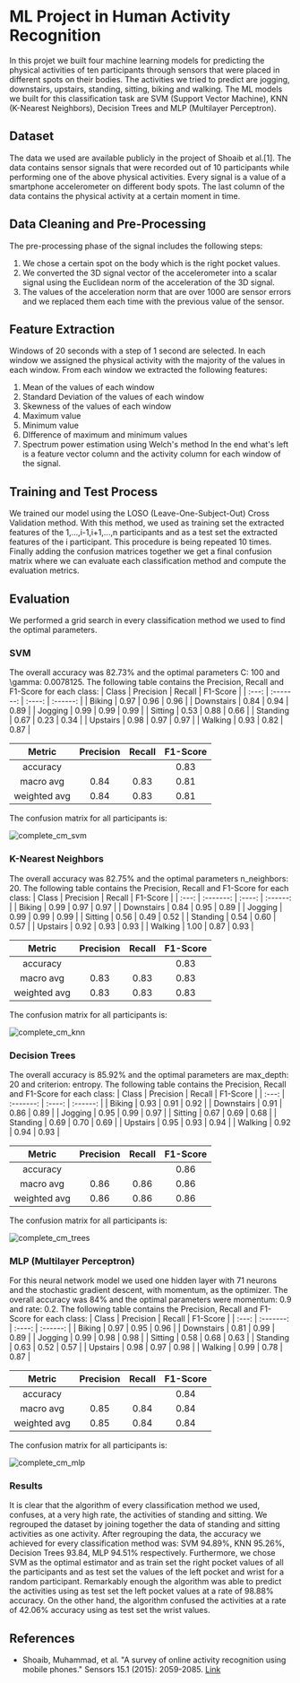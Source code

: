 # ML Project in Human Activity Recognition
In this projet we built four machine learning models for predicting the physical activities of ten participants through sensors that were placed in different spots on their bodies. The activities we tried to predict are jogging, downstairs, upstairs, standing, sitting, biking and walking. The ML models we built for this classification task are SVM (Support Vector Machine), KNN (K-Nearest Neighbors), Decision Trees and MLP (Multilayer Perceptron).
## Dataset
The data we used are available publicly in the project of Shoaib et al.[1]. The data contains sensor signals that were recorded out of 10 participants while performing one of the above physical activities. Every signal is a value of a smartphone accelerometer on different body spots. The last column of the data contains the physical activity at a certain moment in time.
## Data Cleaning and Pre-Processing
The pre-processing phase of the signal includes the following steps:
1. We chose a certain spot on the body which is the right pocket values.
2. We converted the 3D signal vector of the accelerometer into a scalar signal using the Euclidean norm of the acceleration of the 3D signal.
3. The values of the acceleration norm that are over 1000 are sensor errors and we replaced them each time with the previous value of the sensor.
## Feature Extraction
Windows of 20 seconds with a step of 1 second are selected. In each window we assigned the physical activity with the majority of the values in each window. From each window we extracted the following features:
1. Mean of the values of each window
2. Standard Deviation of the values of each window
3. Skewness of the values of each window
4. Maximum value
4. Minimum value
5. DIfference of maximum and minimum values
6. Spectrum power estimation using Welch's method
In the end what's left is a feature vector column and the activity column for each window of the signal.
## Training and Test Process
We trained our model using the LOSO (Leave-One-Subject-Out) Cross Validation method. With this method, we used as training set the extracted features of the 1,...,i-1,i+1,...,n participants and as a test set the extracted features of the i participant. This procedure is being repeated 10 times. Finally adding the confusion matrices together we get a final confusion matrix where we can evaluate each classification method and compute the evaluation metrics.
## Evaluation
We performed a grid search in every classification method we used to find the optimal parameters.
### SVM
The overall accuracy was 82.73% and the optimal parameters C: 100 and \gamma: 0.0078125. The following table contains the Precision, Recall and F1-Score for each class:
| Class      | Precision | Recall | F1-Score |
| :---:      | :-------: | :----: | :------: |
| Biking     | 0.97      | 0.96   | 0.96     |
| Downstairs | 0.84      | 0.94   | 0.89     |
| Jogging    | 0.99      | 0.99   | 0.99     |
| Sitting    | 0.53      | 0.88   | 0.66     |
| Standing   | 0.67      | 0.23   | 0.34     |
| Upstairs   | 0.98      | 0.97   | 0.97     |
| Walking    | 0.93      | 0.82   | 0.87     |

| Metric       | Precision | Recall | F1-Score |
| :----:       | :-------: | :----: | :------: |
| accuracy     |           |        | 0.83     |
| macro avg    | 0.84      | 0.83   | 0.81     |
| weighted avg | 0.84      | 0.83   | 0.81     |

The confusion matrix for all participants is:

![complete_cm_svm](https://github.com/PaggeliD/ml-project-in-human-activity-recognition/blob/main/images/svm/complete_conf_matrix.png)

### K-Nearest Neighbors
The overall accuracy was 82.75% and the optimal parameters n_neighbors: 20. The following table contains the Precision, Recall and F1-Score for each class:
| Class      | Precision | Recall | F1-Score |
| :---:      | :-------: | :----: | :------: |
| Biking     | 0.99      | 0.97   | 0.97     |
| Downstairs | 0.84      | 0.95   | 0.89     |
| Jogging    | 0.99      | 0.99   | 0.99     |
| Sitting    | 0.56      | 0.49   | 0.52     |
| Standing   | 0.54      | 0.60   | 0.57     |
| Upstairs   | 0.92      | 0.93   | 0.93     |
| Walking    | 1.00      | 0.87   | 0.93     |

| Metric       | Precision | Recall | F1-Score |
| :----:       | :-------: | :----: | :------: |
| accuracy     |           |        | 0.83     |
| macro avg    | 0.83      | 0.83   | 0.83     |
| weighted avg | 0.83      | 0.83   | 0.83     |

The confusion matrix for all participants is:

![complete_cm_knn](https://github.com/PaggeliD/ml-project-in-human-activity-recognition/blob/main/images/knn/complete_confusion_matrix.png)

### Decision Trees
The overall accuracy is 85.92% and the optimal parameters are max_depth: 20 and criterion: entropy. The following table contains the Precision, Recall and F1-Score for each class:
| Class      | Precision | Recall | F1-Score |
| :---:      | :-------: | :----: | :------: |
| Biking     | 0.93      | 0.91   | 0.92     |
| Downstairs | 0.91      | 0.86   | 0.89     |
| Jogging    | 0.95      | 0.99   | 0.97     |
| Sitting    | 0.67      | 0.69   | 0.68     |
| Standing   | 0.69      | 0.70   | 0.69     |
| Upstairs   | 0.95      | 0.93   | 0.94     |
| Walking    | 0.92      | 0.94   | 0.93     |

| Metric       | Precision | Recall | F1-Score |
| :----:       | :-------: | :----: | :------: |
| accuracy     |           |        | 0.86     |
| macro avg    | 0.86      | 0.86   | 0.86     |
| weighted avg | 0.86      | 0.86   | 0.86     |

The confusion matrix for all participants is:

![complete_cm_trees](https://github.com/PaggeliD/ml-project-in-human-activity-recognition/blob/main/images/trees/complete_conf_matrix.png)

### MLP (Multilayer Perceptron)
For this neural network model we used one hidden layer with 71 neurons and the stochastic gradient descent, with momentum, as the optimizer. The overall accuracy was 84% and the optimal parameters were momentum: 0.9 and rate: 0.2. The following table contains the Precision, Recall and F1-Score for each class:
| Class      | Precision | Recall | F1-Score |
| :---:      | :-------: | :----: | :------: |
| Biking     | 0.97      | 0.95   | 0.96     |
| Downstairs | 0.81      | 0.99   | 0.89     |
| Jogging    | 0.99      | 0.98   | 0.98     |
| Sitting    | 0.58      | 0.68   | 0.63     |
| Standing   | 0.63      | 0.52   | 0.57     |
| Upstairs   | 0.98      | 0.97   | 0.98     |
| Walking    | 0.99      | 0.78   | 0.87     |

| Metric       | Precision | Recall | F1-Score |
| :----:       | :-------: | :----: | :------: |
| accuracy     |           |        | 0.84     |
| macro avg    | 0.85      | 0.84   | 0.84     |
| weighted avg | 0.85      | 0.84   | 0.84     |

The confusion matrix for all participants is:

![complete_cm_mlp](https://github.com/PaggeliD/ml-project-in-human-activity-recognition/blob/main/images/mlp/complete_conf_matrix.png)

### Results
It is clear that the algorithm of every classification method we used, confuses, at a very high rate, the activities of standing and sitting. We regrouped the dataset by joining together the data of standing and sitting activities as one activity. After regrouping the data, the accuracy we achieved for every classification method was: SVM 94.89%, KNN 95.26%, Decision Trees 93.84, MLP 94.51% respectively. Furthermore, we chose SVM as the optimal estimator and as train set the right pocket values of all the participants and as test set the values of the left pocket and wrist for a random participant. Remarkably enough the algorithm was able to predict the activities using as test set the left pocket values at a rate of 98.88% accuracy. On the other hand, the algorithm confused the activities at a rate of 42.06% accuracy using as test set the wrist values.

## References
- Shoaib, Muhammad, et al. "A survey of online activity recognition using mobile phones." Sensors 15.1 (2015): 2059-2085. [Link](https://www.mdpi.com/1424-8220/15/1/2059.)

















